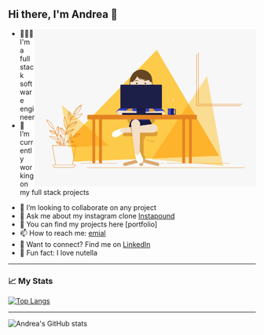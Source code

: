 ## Hi there, I'm Andrea 👋

<img align="right" alt="GIF" src="https://github.com/andreacanog/andreacanog/blob/main/code.gif?raw=true" width="450" height="320"/>


- 👩🏻‍💻 I'm a full stack software engineer
- 🔭 I’m currently working on my full stack projects 
<!-- - 🌱 I’m currently learning Python -->
- 👯 I’m looking to collaborate on any project
- 💬 Ask me about my instagram clone [Instapound](https://github.com/andreacanog/Instapound)
- 📁 You can find my projects here [portfolio] 
- 📫 How to reach me: [emial](mailto:andreacanogisbert@gmail.com?subject=[GitHub]%20Source%20Han%20San)
- 🔗 Want to connect? Find me on [LinkedIn](https://www.linkedin.com/in/andrea-cano-gisbert-4402151b8/)
- 🍫 Fun fact: I love nutella


---------------------------------------------------------------

### 📈 My Stats 
[![Top Langs](https://github-readme-stats.vercel.app/api/top-langs/?username=andreacanog&layout=compact)](https://github.com/andreacanog/github-readme-stats)

<!-- ![Andrea's GitHub stats](https://github-readme-stats.vercel.app/api/?username=andreacanog&count_private=true&theme=tokyonight&showicons=true) -->
----------------------------------------------------------------
![Andrea's GitHub stats](https://github-readme-stats.vercel.app/api?username=andreacanog&count_private=true)






